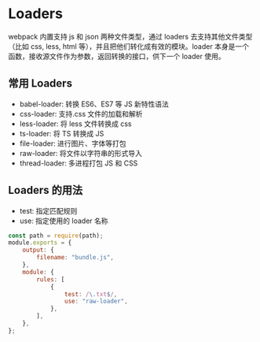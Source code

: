 # Loaders

webpack 内置支持 js 和 json 两种文件类型，通过 loaders 去支持其他文件类型（比如 css, less, html 等），并且把他们转化成有效的模块。loader 本身是一个函数，接收源文件作为参数，返回转换的接口，供下一个 loader 使用。

## 常用 Loaders

-   babel-loader: 转换 ES6、ES7 等 JS 新特性语法
-   css-loader: 支持.css 文件的加载和解析
-   less-loader: 将 less 文件转换成 css
-   ts-loader: 将 TS 转换成 JS
-   file-loader: 进行图片、字体等打包
-   raw-loader: 将文件以字符串的形式导入
-   thread-loader: 多进程打包 JS 和 CSS

## Loaders 的用法

-   test: 指定匹配规则
-   use: 指定使用的 loader 名称

```js
const path = require(path);
module.exports = {
    output: {
        filename: "bundle.js",
    },
    module: {
        rules: [
            {
                test: /\.txt$/,
                use: "raw-loader",
            },
        ],
    },
};
```
